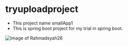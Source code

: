 # tryuploadproject
* This project name smallApp1
* This is spring boot project for my trial in spring boot.

![Image of Rahmadsyah26](https://github.com/rahmadsyah26/tryuploadproject/Logo-icon.png)

